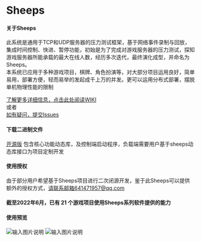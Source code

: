 # Sheeps



#### 关于Sheeps

此系统是通用于TCP和UDP服务器的压力测试框架，基于网络事件录制与回放，集成时间控制、快进、暂停功能，初始是为了完成对游戏服务器的压力测试，探知游戏服务器所能承载的最大在线人数，经历多次迭代，最终演化成型，并命名为Sheeps。  
本系统已应用于多种游戏项目，棋牌、角色扮演等，对大部分项目运用良好，简单易用，部署方便，轻而易举的发起成千上万的并发。更可以运用分布式部署，摆脱单机物理性能的限制

[了解更多详细信息，点击此处阅读WIKI](https://gitee.com/lutianming/Sheeps/wikis/pages)  
或者  
[如有疑问，提交Issues](https://gitee.com/lutianming/Sheeps/issues)

#### 下载二进制文件
[开源版](https://gitee.com/lutianming/Sheeps/releases)
包含核心功能动态库，及控制端启动程序，负载端需要用户基于sheeps动态库接口为项目定制开发  

#### 使用授权
由于部分用户希望基于Sheeps项目进行二次闭源开发，鉴于此Sheeps可以提供额外的授权方式，请联系邮箱641471957@qq.com

#### 截至2022年6月，已有 21 个游戏项目使用Sheeps系列软件提供的能力

#### 使用预览

![输入图片说明](https://images.gitee.com/uploads/images/2021/0516/174654_4447df60_1564139.png "屏幕截图.png")
![输入图片说明](https://images.gitee.com/uploads/images/2021/0516/174911_be63afe7_1564139.png "屏幕截图.png")